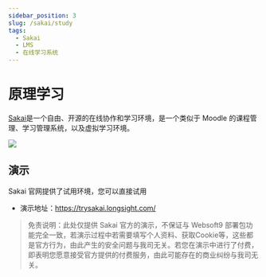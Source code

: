 ```yaml
---
sidebar_position: 3
slug: /sakai/study
tags:
  - Sakai
  - LMS
  - 在线学习系统
---
```




# 原理学习

[Sakai](赛课)是一个自由、开源的在线协作和学习环境，是一个类似于 Moodle 的课程管理、学习管理系统，以及虚拟学习环境。

![](https://photogallery.oss.aliyuncs.com/photo/1904996544835414/undefined/ab4c28cc-5f11-49ec-aa09-ec512039b4f5.png)

## 演示

Sakai 官网提供了试用环境，您可以直接试用

* 演示地址：https://trysakai.longsight.com/

> 免责说明：此处仅提供 Sakai 官方的演示，不保证与 Websoft9 部署包功能完全一致，若演示过程中若需要填写个人资料、获取Cookie等，这些都是官方行为，由此产生的安全问题与我司无关。若您在演示中进行了付费，即表明您愿意接受官方提供的付费服务，由此可能存在的商业纠纷与我司无关。
